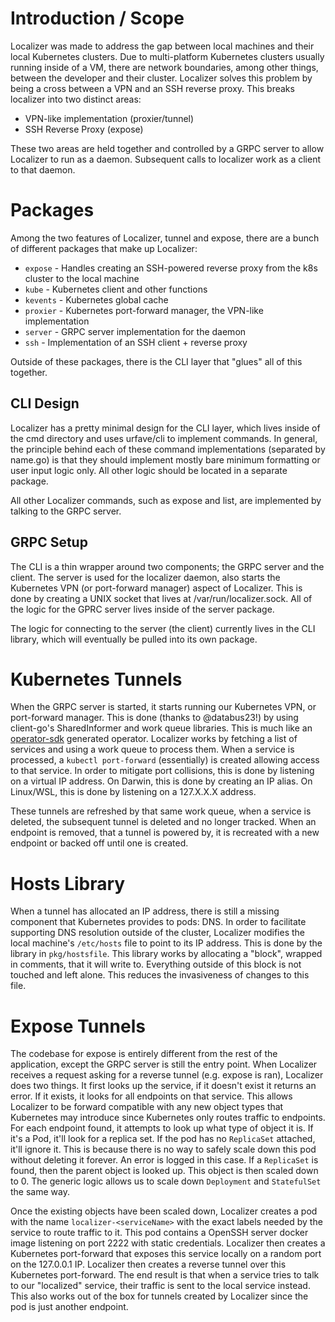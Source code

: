 # Introduction / Scope

Localizer was made to address the gap between local machines and their local Kubernetes clusters. Due to multi-platform Kubernetes clusters usually running inside of a VM, there are network boundaries, among other things, between the developer and their cluster. Localizer solves this problem by being a cross between a VPN and an SSH reverse proxy. This breaks localizer into two distinct areas:

- VPN-like implementation (proxier/tunnel)
- SSH Reverse Proxy (expose)

These two areas are held together and controlled by a GRPC server to allow Localizer to run as a daemon. Subsequent calls to localizer work as a client to that daemon.

# Packages

Among the two features of Localizer, tunnel and expose, there are a bunch of different packages that make up Localizer:

- `expose` - Handles creating an SSH-powered reverse proxy from the k8s cluster to the local machine
- `kube` - Kubernetes client and other functions
- `kevents` - Kubernetes global cache
- `proxier` - Kubernetes port-forward manager, the VPN-like implementation
- `server` - GRPC server implementation for the daemon
- `ssh` - Implementation of an SSH client + reverse proxy

Outside of these packages, there is the CLI layer that "glues" all of this together.

## CLI Design

Localizer has a pretty minimal design for the CLI layer, which lives inside of the cmd directory and uses urfave/cli to implement commands. In general, the principle behind each of these command implementations (separated by name.go) is that they should implement mostly bare minimum formatting or user input logic only. All other logic should be located in a separate package.

All other Localizer commands, such as expose and list, are implemented by talking to the GRPC server.

## GRPC Setup

The CLI is a thin wrapper around two components; the GRPC server and the client. The server is used for the localizer daemon, also starts the Kubernetes VPN (or port-forward manager) aspect of Localizer. This is done by creating a UNIX socket that lives at /var/run/localizer.sock. All of the logic for the GPRC server lives inside of the server package.

The logic for connecting to the server (the client) currently lives in the CLI library, which will eventually be pulled into its own package.

# Kubernetes Tunnels

When the GRPC server is started, it starts running our Kubernetes VPN, or port-forward manager. This is done (thanks to @databus23!) by using client-go's SharedInformer and work queue libraries. This is much like an [operator-sdk](https://github.com/operator-framework/operator-sdk) generated operator. Localizer works by fetching a list of services and using a work queue to process them. When a service is processed, a `kubectl port-forward` (essentially) is created allowing access to that service. In order to mitigate port collisions, this is done by listening on a virtual IP address. On Darwin, this is done by creating an IP alias. On Linux/WSL, this is done by listening on a 127.X.X.X address.

These tunnels are refreshed by that same work queue, when a service is deleted, the subsequent tunnel is deleted and no longer tracked. When an endpoint is removed, that a tunnel is powered by, it is recreated with a new endpoint or backed off until one is created.

# Hosts Library

When a tunnel has allocated an IP address, there is still a missing component that Kubernetes provides to pods: DNS. In order to facilitate supporting DNS resolution outside of the cluster, Localizer modifies the local machine's `/etc/hosts` file to point to its IP address. This is done by the library in `pkg/hostsfile`. This library works by allocating a "block", wrapped in comments, that it will write to. Everything outside of this block is not touched and left alone. This reduces the invasiveness of changes to this file.

# Expose Tunnels

The codebase for expose is entirely different from the rest of the application, except the GRPC server is still the entry point. When Localizer receives a request asking for a reverse tunnel (e.g. expose is ran), Localizer does two things. It first looks up the service, if it doesn't exist it returns an error. If it exists, it looks for all endpoints on that service. This allows Localizer to be forward compatible with any new object types that Kubernetes may introduce since Kubernetes only routes traffic to endpoints. For each endpoint found, it attempts to look up what type of object it is. If it's a Pod, it'll look for a replica set. If the pod has no `ReplicaSet` attached, it'll ignore it. This is because there is no way to safely scale down this pod without deleting it forever. An error is logged in this case. If a `ReplicaSet` is found, then the parent object is looked up. This object is then scaled down to 0. The generic logic allows us to scale down `Deployment` and `StatefulSet` the same way.

Once the existing objects have been scaled down, Localizer creates a pod with the name `localizer-<serviceName>` with the exact labels needed by the service to route traffic to it. This pod contains a OpenSSH server docker image listening on port 2222 with static credentials. Localizer then creates a Kubernetes port-forward that exposes this service locally on a random port on the 127.0.0.1 IP. Localizer then creates a reverse tunnel over this Kubernetes port-forward. The end result is that when a service tries to talk to our "localized" service, their traffic is sent to the local service instead. This also works out of the box for tunnels created by Localizer since the pod is just another endpoint.
